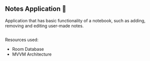 ## Notes Application 📝
Application that has basic functionality of a notebook, such as adding, removing and editing user-made notes.

##
Resources used:
* Room Database
* MVVM Architecture
